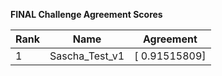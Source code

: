 **FINAL Challenge Agreement Scores**



|Rank|Name|Agreement|
|----|-----|---|
|1|Sascha_Test_v1|[ 0.91515809]|
